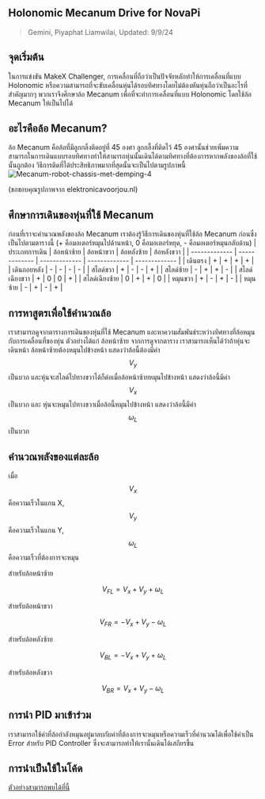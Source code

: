 ## Holonomic Mecanum Drive for NovaPi
> Gemini, Piyaphat Liamwilai, Updated: 9/9/24
## จุดเริ่มต้น
ในการแข่งขัน MakeX Challenger, การเคลื่อนที่ถือว่าเป็นปัจจัยหลักทำให้การเคลื่อนที่แบบ Holonomic หรือความสามารถที่จะขับเคลื่อนหุ่นได้รอบทิศทางโดยไม่ต้องหันหุ่นถือว่าเป็นอะไรที่สำคัญมากๆ พวกเราจึงศึกษาล้อ Mecanum เพื่อที่จะทำการเคลื่อนที่แบบ Holonomic โดยใช้ล้อ Mecanum ให้เป็นไปได้
## อะไรคือล้อ Mecanum?
ล้อ Mecanum คือล้อที่มีลูกกลิ้งติดอยู่ที่ 45 องศา ลูกกลื้งที่ติดไว้ 45 องศานั้นช่วยเพิ่มความสามารถในการเดินแบบรอบทิศทางทำให้สามารถหุ่นนั้นเดินได้ตามทิศทางที่ต้องการหากพลังของล้อที่ใช้นั้นถูกต้อง วิธีการติดที่ได้ประสิทธิภาพมากที่สุดนั้นจะเป็นไปตามรูปภาพนี้
![Mecanum-robot-chassis-met-demping-4](https://github.com/user-attachments/assets/1b54ab9d-01a5-4f5c-8efc-eb2a8c5e7da5)

(ขอขอบคุณรูปภาพจาก elektronicavoorjou.nl)
## ศึกษาการเดินของหุ่นที่ใช้ Mecanum
ก่อนที่เราจะคำนวณพลังของล้อ Mecanum เราต้องรู้วิธีการเดินของหุ่นที่ใช้ล้อ Mecanum ก่อนซึ่งเป็นไปตามตารางนี้
(+ คือมอเตอร์หมุนไปด้านหน้า, 0 คือมอเตอร์หยุด, - คือมอเตอร์หมุนกลับด้าน)
| ประเภทการเดิน | ล้อหน้าซ้าย  | ล้อหน้าขวา | ล้อหลังซ้าย | ล้อหลังขวา |
| ------------- | ------------- | ------------- | ------------- | ------------- |
| เดินตรง | + | + | + | + |
| เดินถอยหลัง | - | - | - | - |
| สไลด์ขวา | + | - | - | + |
| สไลด์ซ้าย | - | + | + | - |
| สไลด์เฉียงขวา | + | 0 | 0 | + |
| สไลด์เฉียงซ้าย | 0 | + | + | 0 |
| หมุนขวา | + | - | + | - |
| หมุนซ้าย | - | + | - | + |
## การหาสูตรเพื่อใช้คำนวณล้อ
เราสามารถดูจากตารางการเดินของหุ่นที่ใช้ Mecanum และหาความสัมพันธ์ระหว่างทิศทางที่ล้อหมุนกับการเคลื่อนที่ของหุ่น ตัวอย่างได้แก่ ล้อหน้าซ้าย จากการดูจากตาราง เราสามารถเห็นได้ว่าถ้าหุ่นจะเดินหน้า ล้อหน้าซ้ายต้องหมุนไปข้างหน้า แสดงว่าล้อนี้ต้องมีค่า $$V_{y}$$ เป็นบวก และหุ่นจะสไลด์ไปทางขวาได้ก็ต่อเมื่อล้อหน้าซ้ายหมุนไปข้างหน้า แสดงว่าล้อนี้มีค่า $$V_{x}$$ เป็นบวก และ หุ่นจะหมุนไปทางขวาเมื่อล้อนี้หมุนไปข้างหน้า แสดงว่าล้อนี้มีค่า $$\omega_{L}$$ เป็นบวก
## คำนวณพลังของแต่ละล้อ
เมื่อ $$V_{x}$$ คือความเร็วในแกน X, $$V_{y}$$ คือความเร็วในแกน Y, $$\omega_{L}$$ คือความเร็วที่ต้องการจะหมุน

สำหรับล้อหน้าซ้าย

$$V_{FL} = V_{x}  + V_{y} + \omega_{L}$$

สำหรับล้อหน้าขวา

$$V_{FR} = -V_{x}  + V_{y} - \omega_{L}$$

สำหรับล้อหลังซ้าย

$$V_{BL} = -V_{x}  + V_{y} + \omega_{L}$$

สำหรับล้อหลังขวา

$$V_{BR} = V_{x}  + V_{y} - \omega_{L}$$
## การนำ PID มาเข้าร่วม
เราสามารถใช้ค่าที่ล้อกำลังหมุนอยู่มาลบกับค่าที่ต้องการจะหมุนหรือความเร็วที่คำนวณได้เพื่อใช้ค่าเป็น Error สำหรับ PID Controller ซึ่งจะสามารถทำให้เรานั้นเดินได้เสถียรขึ้น
## การนำเป็นใช้ในโค้ด
[ตัวอย่างสามารถพบได้ที่นี้](holonomic.py)
